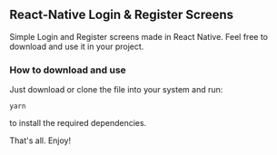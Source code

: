 ## **React-Native Login & Register Screens**

Simple Login and Register screens made in React Native. Feel free to download and use it in your project.


### **How to download and use**

Just download or clone the file into your system and run:

    yarn

 to install the required dependencies.

That's all. Enjoy!

